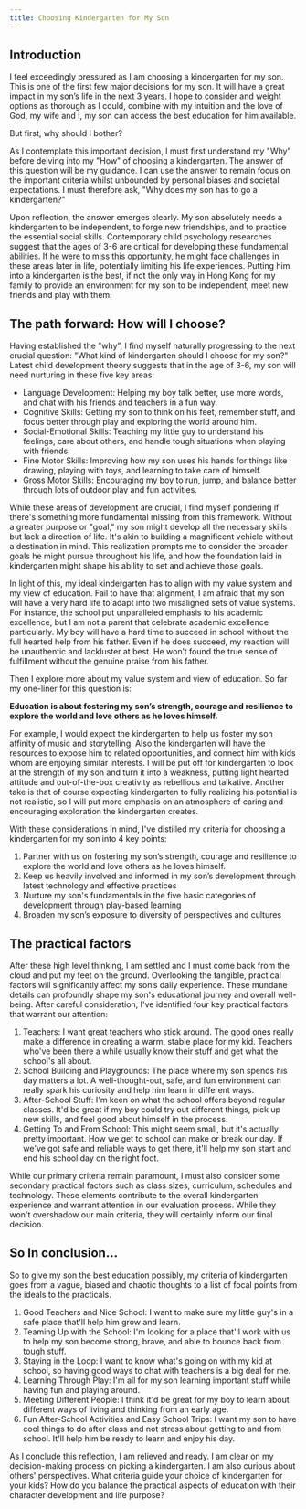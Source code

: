 ```yaml
---
title: Choosing Kindergarten for My Son
---
```


## Introduction
I feel exceedingly pressured as I am choosing a kindergarten for my son. This is one of the first few major decisions for my son. It will have a great impact in my son’s life in the next 3 years. I hope to consider and weight options as thorough as I could, combine with my intuition and the love of God, my wife and I, my son can access the best education for him available.

But first, why should I bother?

As I contemplate this important decision, I must first understand my "Why" before delving into my "How" of choosing a kindergarten. The answer of this question will be my guidance. I can use the answer to remain focus on the important criteria whilst unbounded by personal biases and societal expectations. I must therefore ask, "Why does my son has to go a kindergarten?"

Upon reflection, the answer emerges clearly. My son absolutely needs a kindergarten to be independent, to forge new friendships, and to practice the essential social skills. Contemporary child psychology researches suggest that the ages of 3-6 are critical for developing these fundamental abilities. If he were to miss this opportunity, he might face challenges in these areas later in life, potentially limiting his life experiences. Putting him into a kindergarten is the best, if not the only way in Hong Kong for my family to provide an environment for my son to be independent, meet new friends and play with them.

## The path forward: How will I choose?

Having established the "why”, I find myself naturally progressing to the next crucial question: "What kind of kindergarten should I choose for my son?" Latest child development theory suggests that in the age of 3-6, my son will need nurturing in these five key areas:

* Language Development: Helping my boy talk better, use more words, and chat with his friends and teachers in a fun way.
* Cognitive Skills: Getting my son to think on his feet, remember stuff, and focus better through play and exploring the world around him.
* Social-Emotional Skills: Teaching my little guy to understand his feelings, care about others, and handle tough situations when playing with friends.
* Fine Motor Skills: Improving how my son uses his hands for things like drawing, playing with toys, and learning to take care of himself.
* Gross Motor Skills: Encouraging my boy to run, jump, and balance better through lots of outdoor play and fun activities.

While these areas of development are crucial, I find myself pondering if there's something more fundamental missing from this framework. Without a greater purpose or "goal," my son might develop all the necessary skills but lack a direction of life. It's akin to building a magnificent vehicle without a destination in mind. This realization prompts me to consider the broader goals he might pursue throughout his life, and how the foundation laid in kindergarten might shape his ability to set and achieve those goals.

In light of this, my ideal kindergarten has to align with my value system and my view of education. Fail to have that alignment, I am afraid that my son will have a very hard life to adapt into two misaligned sets of value systems. For instance, the school put unparalleled emphasis to his academic excellence, but I am not a parent that celebrate academic excellence particularly. My boy will have a hard time to succeed in school without the full hearted help from his father. Even if he does succeed, my reaction will be unauthentic and lackluster at best. He won’t found the true sense of fulfillment without the genuine praise from his father.

Then I explore more about my value system and view of education. So far my one-liner for this question is:

**Education is about fostering my son’s strength, courage and resilience to explore the world and love others as he loves himself.**

For example, I would expect the kindergarten to help us foster my son affinity of music and storytelling. Also the kindergarten will have the resources to expose him to related opportunities, and connect him with kids whom are enjoying similar interests. I will be put off for kindergarten to look at the strength of my son and turn it into a weakness, putting light hearted attitude and out-of-the-box creativity as rebellious and talkative. Another take is that of course expecting kindergarten to fully realizing his potential is not realistic, so I will put more emphasis on an atmosphere of caring and encouraging exploration the kindergarten creates.

With these considerations in mind, I've distilled my criteria for choosing a kindergarten for my son into 4 key points:

1. Partner with us on fostering my son’s strength, courage and resilience to explore the world and love others as he loves himself.
2. Keep us heavily involved and informed in my son’s development through latest technology and effective practices
3. Nurture my son's fundamentals in the five basic categories of development through play-based learning
4. Broaden my son’s exposure to diversity of perspectives and cultures

## The practical factors

After these high level thinking, I am settled and I must come back from the cloud and put my feet on the ground. Overlooking the tangible, practical factors will significantly affect my son’s daily experience. These mundane details can profoundly shape my son's educational journey and overall well-being. After careful consideration, I've identified four key practical factors that warrant our attention:

1. Teachers: I want great teachers who stick around. The good ones really make a difference in creating a warm, stable place for my kid. Teachers who've been there a while usually know their stuff and get what the school's all about.
2. School Building and Playgrounds: The place where my son spends his day matters a lot. A well-thought-out, safe, and fun environment can really spark his curiosity and help him learn in different ways.
3. After-School Stuff: I'm keen on what the school offers beyond regular classes. It'd be great if my boy could try out different things, pick up new skills, and feel good about himself in the process.
4. Getting To and From School: This might seem small, but it's actually pretty important. How we get to school can make or break our day. If we've got safe and reliable ways to get there, it'll help my son start and end his school day on the right foot.

While our primary criteria remain paramount, I must also consider some secondary practical factors such as class sizes, curriculum, schedules and technology. These elements contribute to the overall kindergarten experience and warrant attention in our evaluation process. While they won't overshadow our main criteria, they will certainly inform our final decision.

## So In conclusion…

So to give my son the best education possibly, my criteria of kindergarten goes from a vague, biased and chaotic thoughts to a list of focal points from the ideals to the practicals.

1. Good Teachers and Nice School: I want to make sure my little guy's in a safe place that'll help him grow and learn.
2. Teaming Up with the School: I'm looking for a place that'll work with us to help my son become strong, brave, and able to bounce back from tough stuff.
3. Staying in the Loop: I want to know what's going on with my kid at school, so having good ways to chat with teachers is a big deal for me.
4. Learning Through Play: I'm all for my son learning important stuff while having fun and playing around.
5. Meeting Different People: I think it'd be great for my boy to learn about different ways of living and thinking from an early age.
6. Fun After-School Activities and Easy School Trips: I want my son to have cool things to do after class and not stress about getting to and from school. It'll help him be ready to learn and enjoy his day.

As I conclude this reflection, I am relieved and ready. I am clear on my decision-making process on picking a kindergarten. I am also curious about others' perspectives. What criteria guide your choice of kindergarten for your kids? How do you balance the practical aspects of education with their character development and life purpose?
